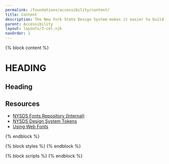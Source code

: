 ```yaml
---
permalink: /foundations/accessibility/content/
title: Content
description: The New York State Design System makes it easier to build usable, accessible, mobile-friendly websites for New York State residents.
parent: Accessibility
layout: layouts/3-col.njk
navOrder: 1
---
```


{% block content %}

# HEADING

## Heading

## Resources

<ul>
  <li><a href="https://github.com/ITS-HCD/nysds-fonts" rel="nofollow">NYSDS Fonts Repository (Internal)</a></li>
  <li><a href="#">NYSDS Design System Tokens</a></li>
  <li><a href="https://fonts.google.com/knowledge/using_type/using_web_fonts" rel="nofollow">Using Web Fonts</a></li>
</ul>
</section>
{% endblock %}

{% block styles %}
{% endblock %}

{% block scripts %}
{% endblock %}